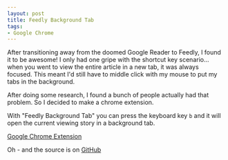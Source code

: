 ```yaml
---
layout: post
title: Feedly Background Tab
tags:
- Google Chrome
---
```

After transitioning away from the doomed Google Reader to Feedly, I found it to be awesome!  I only had one gripe with the shortcut key scenario... when you went to view the entire article in a new tab, it was always focused.  This meant I'd still have to middle click with my mouse to put my tabs in the background.

After doing some research, I found a bunch of people actually had that problem.  So I decided to make a chrome extension.

With "Feedly Background Tab" you can press the keyboard key `b` and it will open the current viewing story in a background tab.

[Google Chrome Extension](https://chrome.google.com/webstore/detail/feedly-background-tab/gjlijkhcebalcchkhgaiflaooghmoegk)

Oh - and the source is on [GitHub](https://github.com/aaronsaray/feedlybackgroundtab)
